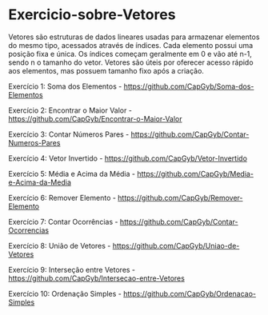 # Exercicio-sobre-Vetores
Vetores são estruturas de dados lineares usadas para armazenar elementos  do mesmo tipo, acessados através de índices. Cada elemento possui uma posição fixa e  única. Os índices começam geralmente em 0 e vão até n-1, sendo n o tamanho do vetor. Vetores são úteis por oferecer acesso rápido aos elementos, mas possuem tamanho fixo após a criação.


Exercício 1: Soma dos Elementos - https://github.com/CapGyb/Soma-dos-Elementos

Exercício 2: Encontrar o Maior Valor - https://github.com/CapGyb/Encontrar-o-Maior-Valor

Exercício 3: Contar Números Pares - https://github.com/CapGyb/Contar-Numeros-Pares

Exercício 4: Vetor Invertido - https://github.com/CapGyb/Vetor-Invertido

Exercício 5: Média e Acima da Média - https://github.com/CapGyb/Media-e-Acima-da-Media

Exercício 6: Remover Elemento - https://github.com/CapGyb/Remover-Elemento

Exercício 7: Contar Ocorrências - https://github.com/CapGyb/Contar-Ocorrencias

Exercício 8: União de Vetores - https://github.com/CapGyb/Uniao-de-Vetores

Exercício 9: Interseção entre Vetores - https://github.com/CapGyb/Intersecao-entre-Vetores

Exercício 10: Ordenação Simples - https://github.com/CapGyb/Ordenacao-Simples
